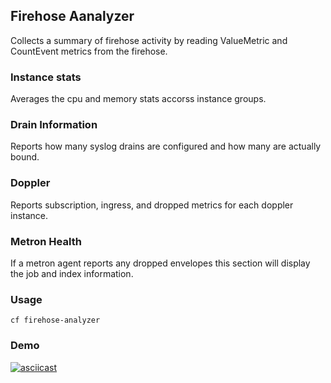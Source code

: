## Firehose Aanalyzer

Collects a summary of firehose activity by reading ValueMetric and CountEvent metrics from the firehose.

### Instance stats

Averages the cpu and memory stats accorss instance groups.

### Drain Information

Reports how many syslog drains are configured and how many are actually bound.

### Doppler 

Reports subscription, ingress, and dropped metrics for each doppler instance.

### Metron Health
If a metron agent reports any dropped envelopes this section will display the job and index information.

### Usage

```
cf firehose-analyzer
```

### Demo

[![asciicast](https://asciinema.org/a/pxJsQJm1SWTT0hmR8vhJEyjez.svg)](https://asciinema.org/a/pxJsQJm1SWTT0hmR8vhJEyjez)